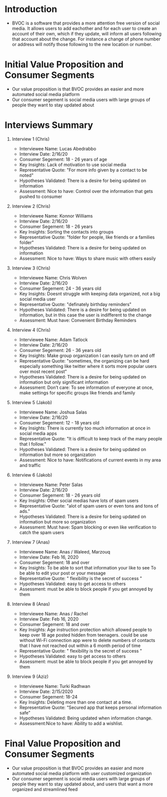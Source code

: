 # Introduction
* BVOC is a software that provides a more attention free version of social media. It allows users to add eachother and for each 
user to create an account of their own, which if they update, will inform all users following that account about the change. 
For instance a change of phone number or address will notify those following to the new location or number.

# Initial Value Proposition and Consumer Segments
* Our value proposition is that BVOC provides an easier and more automated social media platform
* Our consumer segement is social media users with large groups of people they want to stay updated about

# Interviews Summary
1. Interview 1 (Chris)
   * Interviewee Name: Lucas Abedrabbo 
   * Interview Date: 2/16/20
   * Consumer Segement: 18 - 26 years of age
   * Key Insights: Lack of motivation to use social media
   * Representative Quote: "For more info given by a contact to be noted"
   * Hypotheses Validated: There is a desire for being updated on information
   * Assessment: Nice to have: Control over the information that gets pushed to consumer

2. Interview 2 (Chris)
   * Interviewee Name: Konnor Williams
   * Interview Date: 2/16/20
   * Consumer Segement: 18 - 26 years
   * Key Insights: Sorting the contacts into groups
   * Representative Quote: "folder for people, like friends or a families folder"
   * Hypotheses Validated: There is a desire for being updated on information
   * Assessment: Nice to have: Ways to share music with others easily
 
3. Interview 3 (Chris)
   * Interviewee Name: Chris Wolven
   * Interview Date: 2/16/20
   * Consumer Segement: 24 - 36 years old
   * Key Insights: Doesnt struggle with keeping data organized, not a big social media user
   * Representative Quote: "definately birthday reminders"
   * Hypotheses Validated: There is a desire for being updated on information, but in this case the user is indifferent to the change
   * Assessment: Must have: Convenient Birthday Reminders 
   
4. Interview 4 (Chris) 
   * Interviewee Name: Adam Tatlock
   * Interview Date: 2/16/20
   * Consumer Segement: 26 - 36 years old
   * Key Insights: Make group organization I can easily turn on and off
   * Representative Quote: "sometimes, the organizing can be hard especially something like twitter where it sorts more popular users over most recent post" 
   * Hypotheses Validated: There is a desire for being updated on information but only significant information
   * Assessment: Don’t care: To see information of everyone at once, make settings for specific groups like friends and family
 
5. Interview 5 (Jakob)
   * Interviewee Name: Joshua Salas
   * Interview Date: 2/16/20
   * Consumer Segement: 12 - 18 years old
   * Key Insights: There is currently too much information at once in social media apps
   * Representative Quote: "It is difficult to keep track of the many people that I follow."
   * Hypotheses Validated: There is a desire for being updated on information but more so organization
   * Assessment: Nice to have: Notifications of current events in my area and traffic
 
6. Interview 6 (Jakob) 
   * Interviewee Name: Peter Salas
   * Interview Date: 2/16/20
   * Consumer Segement: 18 - 26 years old
   * Key Insights: Other social medias have lots of spam users
   * Representative Quote: "alot of spam users or even tons and tons of ads."
   * Hypotheses Validated: There is a desire for being updated on information but more so organization
   * Assessment: Must have: Spam blocking or even like verification to catch the spam users
 
7. Interview 7 (Anas) 
   * Interviewee Name: Anas / Waleed, Marzouq 
   * Interview Date: Feb 16, 2020
   * Consumer Segement: 18 and over 
   * Key Insights: 
    To be able to sort that information your like to see 
    To be able to edit your post or your message
   * Representative Quote: " flexibility is the secret of success "
   * Hypotheses Validated: easy to get access to others
   * Assessment: must be able to block people if you get annoyed by them

 
8. Interview 8 (Anas)
   * Interviewee Name: Anas / Rachel 
   * Interview Date: Feb 16, 2020
   * Consumer Segement: 18 and over 
   * Key Insights: Age instruction protection which allowed people to keep over 18 age posted hidden from teenagers. could be use without Wi-Fi connection app were to delete numbers of contacts that I have not reached out within a 6 month period of time
   * Representative Quote: " flexibility is the secret of success "
   * Hypotheses Validated: easy to get access to others
   * Assessment: must be able to block people if you get annoyed by them

 
9. Interview 9 (Aziz)
   * Interviewee Name: Turki Radhwan
   * Interview Date: 2/15/2020
   * Consumer Segement: 18-24
   * Key Insights: Deleting more than one contact at a time.
   * Representative Quote: “Secured app that keeps personal information safe”
   * Hypotheses Validated: Being updated when information change. 
   * Assessment:Nice to have: Ability to add a wishlist.

 
# Final Value Proposition and Consumer Segments
* Our value proposition is that BVOC provides an easier and more automated social media platform with user customized organization
* Our consumer segement is social media users with large groups of people they want to stay updated about, and users that want a more organized and streamlined feed
